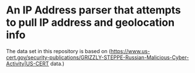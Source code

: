 # An IP Address parser that attempts to pull IP address and geolocation info

The data set in this repository is based on (https://www.us-cert.gov/security-publications/GRIZZLY-STEPPE-Russian-Malicious-Cyber-Activity|US-CERT data.)


